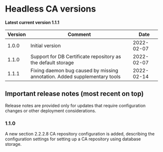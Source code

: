 # Headless CA versions

**Latest current version 1.1.1**

| Version | Comment                                                                   | Date       |
|---------|---------------------------------------------------------------------------|------------|
| 1.0.0   | Initial version                                                           | 2022-02-07 |
| 1.1.0   | Support for DB Certificate repository as the default storage              | 2022-02-07 |
| 1.1.1   | Fixing daemon bug caused by missing annotation. Added supplementary tools | 2022-02-14 |


## Important release notes (most recent on top)

Release notes are provided only for updates that require configuration changes or other deployment considerations.

### 1.1.0

A new section 2.2.2.8 CA repository configuration is added, describing the configuration settings for setting up
a CA repository using database storage.
